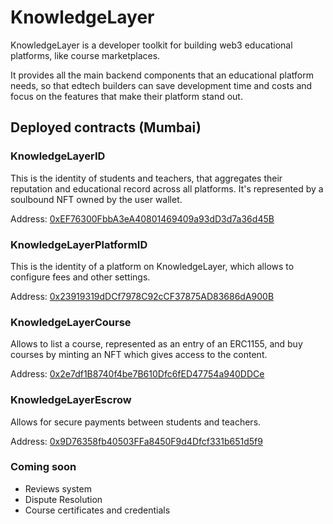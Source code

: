 # KnowledgeLayer

KnowledgeLayer is a developer toolkit for building web3 educational platforms, like course marketplaces.

It provides all the main backend components that an educational platform needs, so that edtech builders can save development time and costs and focus on the features that make their platform stand out.

## Deployed contracts (Mumbai)

### KnowledgeLayerID

This is the identity of students and teachers, that aggregates their reputation and educational record across all platforms. It's represented by a soulbound NFT owned by the user wallet.

Address: [0xEF76300FbbA3eA40801469409a93dD3d7a36d45B](https://mumbai.polygonscan.com/address/0xEF76300FbbA3eA40801469409a93dD3d7a36d45B)

### KnowledgeLayerPlatformID

This is the identity of a platform on KnowledgeLayer, which allows to configure fees and other settings.

Address: [0x23919319dDCf7978C92cCF37875AD83686dA900B](https://mumbai.polygonscan.com/address/0x23919319dDCf7978C92cCF37875AD83686dA900B)

### KnowledgeLayerCourse

Allows to list a course, represented as an entry of an ERC1155, and buy courses by minting an NFT which gives access to the content.

Address: [0x2e7df1B8740f4be7B610Dfc6fED47754a940DDCe](https://mumbai.polygonscan.com/address/0x2e7df1B8740f4be7B610Dfc6fED47754a940DDCe)

### KnowledgeLayerEscrow

Allows for secure payments between students and teachers.

Address: [0x9D76358fb40503FFa8450F9d4Dfcf331b651d5f9](https://mumbai.polygonscan.com/address/0x9D76358fb40503FFa8450F9d4Dfcf331b651d5f9)


### Coming soon
- Reviews system
- Dispute Resolution
- Course certificates and credentials
